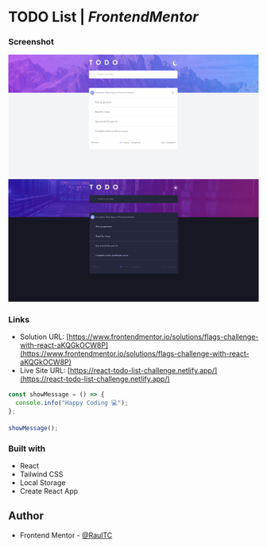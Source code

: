 # TODO List | _FrontendMentor_

### Screenshot

![](./src/assets/todo_screen.png)
![](./src/assets/todo_screen_dark.png)

### Links

- Solution URL: [https://www.frontendmentor.io/solutions/flags-challenge-with-react-aKQGkOCW8P](https://www.frontendmentor.io/solutions/flags-challenge-with-react-aKQGkOCW8P)
- Live Site URL: [https://react-todo-list-challenge.netlify.app/](https://react-todo-list-challenge.netlify.app/)

```js
const showMessage = () => {
  console.info("Happy Coding 💻");
};

showMessage();
```

### Built with

- React
- Tailwind CSS
- Local Storage
- Create React App

## Author

- Frontend Mentor - [@RaulTC](https://www.frontendmentor.io/profile/Raul-TC)
